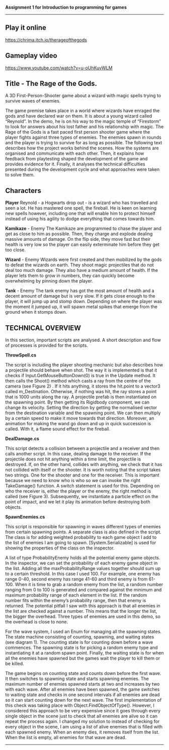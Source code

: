 **Assignment 1 for Introduction to programming for games**

---

## Play it online
https://chrima.itch.io/therageofthegods

## Gameplay video

https://www.youtube.com/watch?v=u-oUhKuvWLM

## Title - The Rage of the Gods. 
A 3D First-Person-Shooter game about a wizard with magic spells trying to survive waves of enemies.

The game premise takes place in a world where wizards have enraged the gods and have declared war on them. It is about a young wizard called “Reynold”. In the demo, he is on his way to the magic temple of “Firestorm” to look for answers about his lost father and his relationship with magic.  The Rage of the Gods is a fast paced first person shooter game where the player fights against three types of enemies. The enemies spawn in rounds and the player is trying to survive for as long as possible. 
	The following text describes how the project works behind the scenes. How the systems are organised and communicate with each other. Then, it explains how feedback from playtesting shaped the development of the game and provides evidence for it. Finally, it analyses the technical difficulties presented during the development cycle and what approaches were taken to solve them. 

## Characters

**Player**
Reynold - a Hogwarts drop out - is a wizard who has travelled and seen a lot. He has mastered one spell, the fireball. He is keen on learning new spells however, including one that will enable him to protect himself instead of using his agility to dodge everything that comes towards him.



**Kamikaze** - Enemy
The Kamikaze are programmed to chase the player and get as close to him as possible. Then, they charge and explode dealing massive amounts of damage. On the flip side, they move fast but their health is very low so the player can easily exterminate him before they get too close.

**Wizard** - Enemy
Wizards were first created and then mobilized by the gods to defeat the wizards on earth. They shoot magic projectiles that do not deal too much damage. They also have a medium amount of health. If the player lets them to grow in numbers, they can quickly become overwhelming by pinning down the player. 



**Tank** - Enemy
The tank enemy has got the most amount of health and a decent amount of damage but is very slow. If it gets close enough to the player, it will jump up and stomp down. Depending on where the player was the moment it jumped up, it will spawn metal spikes that emerge from the ground when it stomps down.



## TECHNICAL OVERVIEW
In this section, important scripts are analysed. A short description and flow of processes is provided for the scripts. 

**ThrowSpell.cs**

The script is including the player shooting mechanic but also describes how a projectile should behave when shot. The way it is implemented is that it checks if Input.GetMouseButtonDown(0) is true in the Update method. It then calls the Shoot() method which casts a ray from the centre of the camera (see Figure 2) . If it hits anything, it stores the hit.point to a vector3 called m_Destination. Otherwise, if nothing was hit, the ray stores a point that is 1000 units along the ray. A projectile prefab is then instantiated on the spawning point. By then getting its Rigidbody component, we can change its velocity. Setting the direction by getting the normalised vector from the destination variable and the spawning point. We can then multiply by a certain speed to make it move towards that direction. Moreover, an animation for making the wand go down and up in quick succession is called. With it, a flame sound effect for the fireball.
 
 

**DealDamage.cs**

This script detects a collision between a projectile and a receiver and then calls another script. In this case, dealing damage to the receiver. If the projectile does not hit anything within a time limit, the projectile is destroyed. If, on the other hand, collides with anything, we check that it has not collided with itself or the shooter. It is worth noting that the script takes two strings. One for the shooter and one for the receiver. This is important because we need to know who is who so we can invoke the right TakeDamage() function. A switch statement is used for this. Depending on who the receiver is, either the player or the enemy, the right method is called (see Figure 3).  Subsequently, we instantiate a particle effect on the point of impact, and we let it play its animation before destroying both objects.
 


**SpawnEnemies.cs**

This script is responsible for spawning in waves different types of enemies from certain spawning points. A separate class is also defined in the script. The class is for adding weighted probability to each game object I add to the list of enemies I am going to spawn. [System.Serializable] is used for showing the properties of the class on the inspector.
 

A list of type ProbabilityEnemy holds all the potential enemy game objects. In the inspector, we can set the probability of each enemy game object in the list. Adding all the maxProbabilityRange values together should sum up to a certain threshold. In this case I used 100. For example, one enemy has range 0-40, second enemy has range 41-60 and third enemy is from 61-100. When it is time to grab a random enemy from the list, a random number ranging from 0 to 100 is generated and compared against the minimum and maximum probability range of each element in the list. If the random number fits within the enemy’s probability range, then that enemy is returned. The potential pitfall I saw with this approach is that all enemies in the list are checked against a number. This means that the longer the list, the bigger the overhead. Three types of enemies are used in this demo, so the overhead is close to none.
   







For the wave system, I used an Enum for managing all the spawning states. The state machine consisting of counting, spawning, and waiting states (see diagram 1). The counting state is for counting down before a wave commences. The spawning state is for picking a random enemy type and instantiating it at a random spawn point. Finally, the waiting state is for when all the enemies have spawned but the games wait the player to kill them or be killed.







The game begins on counting state and counts down before the first wave. It then switches to spawning state and starts spawning enemies. The maximum number of enemies spawned starts at two and increases by two with each wave. After all enemies have been spawned, the game switches to waiting state and checks in one second intervals if all enemies are dead so it can start counting down for the next wave. The first implementation of this check was taking place with Object.FindObjectOfType(). However, I considered this approach to be very expensive since it goes through every single object in the scene just to check that all enemies are alive so it can repeat the process again. I changed my solution to instead of checking for every object in the scene, I am using a list of alive enemies that is filled with each spawned enemy. When an enemy dies, it removes itself from the list. When the list is empty, all enemies for that wave are dead.  


---

